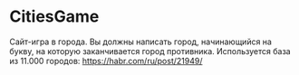 # CitiesGame

Сайт-игра в города. Вы должны написать город, начинающийся на букву, на которую заканчивается город противника.
Используется база из 11.000 городов: https://habr.com/ru/post/21949/
